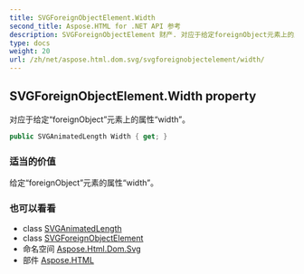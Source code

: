 ```yaml
---
title: SVGForeignObjectElement.Width
second_title: Aspose.HTML for .NET API 参考
description: SVGForeignObjectElement 财产. 对应于给定foreignObject元素上的属性width
type: docs
weight: 20
url: /zh/net/aspose.html.dom.svg/svgforeignobjectelement/width/
---
```

## SVGForeignObjectElement.Width property

对应于给定“foreignObject”元素上的属性“width”。

```csharp
public SVGAnimatedLength Width { get; }
```

### 适当的价值

给定“foreignObject”元素的属性“width”。

### 也可以看看

* class [SVGAnimatedLength](../../../aspose.html.dom.svg.datatypes/svganimatedlength/)
* class [SVGForeignObjectElement](../)
* 命名空间 [Aspose.Html.Dom.Svg](../../svgforeignobjectelement/)
* 部件 [Aspose.HTML](../../../)



